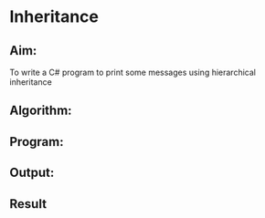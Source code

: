 # Inheritance

## Aim:
To write a C# program to print some messages using hierarchical inheritance


## Algorithm:

## Program:


## Output:


## Result

